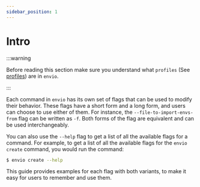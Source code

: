 ```yaml
---
sidebar_position: 1
---
```


# Intro

:::warning

Before reading this section make sure you understand what `profiles` (See [profiles](../profiles.md)) are in `envio`.

:::

Each command in `envio` has its own set of flags that can be used to modify their behavior. These flags have a short form and a long form, and users can choose to use either of them. For instance, the `--file-to-import-envs-from` flag can be written as `-f`. Both forms of the flag are equivalent and can be used interchangeably. 

You can also use the `--help` flag to get a list of all the available flags for a command. For example, to get a list of all the available flags for the `envio create` command, you would run the command:

```bash
$ envio create --help
```

This guide provides examples for each flag with both variants, to make it easy for users to remember and use them.

